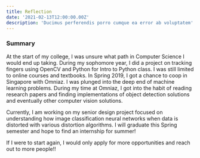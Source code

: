 ```yaml
---
title: Reflection
date: '2021-02-13T12:00:00.00Z'
description: 'Ducimus perferendis porro cumque ea error ab voluptatem'
---
```


### Summary

<p>At the start of my college, I was unsure what path in Computer Science I would end up taking. During my sophomore year, I did a project on tracking fingers using OpenCV and Python for Intro to Python class. I was still limited to online courses and textbooks. In Spring 2019, I got a chance to coop in Singapore with Omniaz. I was plunged into the deep end of machine learning problems. During my time at Omniaz, I got into the habit of reading research papers and finding implementations of object detection solutions and eventually other computer vision solutions. </p>

<p>Currently, I am working on my senior design project focused on understanding how image classification neural networks when data is distorted with various distortion algorithms. I will graduate this Spring semester and hope to find an internship for summer!</p>

<p>If I were to start again, I would only apply for more opportunities and reach out to more people!!</p>